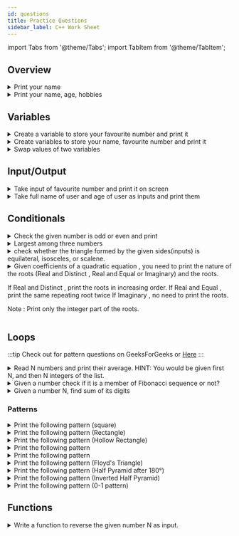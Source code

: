 ```yaml
---
id: questions
title: Practice Questions
sidebar_label: C++ Work Sheet
---
```

import Tabs from '@theme/Tabs';
import TabItem from '@theme/TabItem';

## Overview

<details>

  <summary>Print your name</summary>

```cpp title="my_name.cpp"
#include <iostream>

int main() {
  // Change string "YOUR NAME HERE" to your name
  std::cout << "YOUR NAME HERE" << std::endl;
  return 0;
}
```

</details>

<details>

  <summary>Print your name, age, hobbies </summary>

```cpp title="bio.cpp"
#include <iostream>

int main() {
  std::cout << "C++\n"; // \n is new line
  std::cout << 25 << std::endl;
  std::cout << "Coding" << std::endl;

  return 0;
}
```

</details>

## Variables

<details>
<summary>Create a variable to store your favourite number and print it</summary>

```cpp title="fav_num.cpp"
#include <iostream>

using namespace std;

int main() {
  // declare and initialize a variable
  int favNum = 3;
  // printing the variable value
  cout << favNum << endl;

  return 0;
}
```

</details>

<details>
<summary>Create variables to store your name, favourite number and print it</summary>

```cpp title="fav_num.cpp"
#include <iostream>

using namespace std;

int main() {
  // declare and initialize variables
  string myName = "C++";
  int favNum = 3;
  // printing the variable value
  cout << myName << endl;
  cout << favNum << endl;

  return 0;
}
```

</details>

<details>
<summary>Swap values of two variables</summary>

```cpp title="swap_values.cpp"
#include <iostream>

using namespace std;

int main() {
  int a = 10, b = 20;

  cout << "Before Swapping... A: " << a  << " B: " <<b << endl;

  // swapping values using third variable temp
  int temp = a;
  a = b;
  b = temp;

  cout << "After Swapping... A: " << a  << " B: " <<b << endl;
}
```

:::tip

<details>
<summary>Swap the values of two variables without using third variable</summary>

```cpp title="swap_values2.cpp"
#include <iostream>

using namespace std;

int main() {
  int a = 10, b = 20;

  cout << "Before Swapping... A: " << a  << " B: " <<b << endl;

  // swapping values wihtout using third variable
  a = a + b;
  b = a - b;
  a = a - b;

  cout << "After Swapping... A: " << a  << " B: " <<b << endl;
}
```

</details>
:::
</details>

## Input/Output

<details>
<summary>Take input of favourite number and print it on screen</summary>

```cpp title="numInput.cpp"
#include <iostream>

using namespace std;

int main() {
  int favNum;
  cout << "Enter yout fav.number: ";
  cin >> favNum;
  cout << favNum << endl;
  return 0;
}
```

</details>

<details>
<summary>Take full name of user and age of user as inputs and print them </summary>

```cpp title="stringInput.cpp"
#include <iostream>

using namespace std;

int main() {
  string name;
  cout << "Enter your name : ";
  // using getline since cin considers space as termination of input
  getline(cin, name);

  int age;
  cout << "Enter your age: ";
  cin >> age;

  cout << "Name: " << name << endl;
  cout << "Age: " << age << endl;

  return 0;
}

```

</details>

## Conditionals

<details>
<summary>Check the given number is odd or even and print</summary>

```cpp title="odd_even.cpp"
#include <iostream>

using namespace std;

int main() {
  // even odd and zero is neither even nor odd
  int n;
  cin >> n;

  if (n != 0) {
    if (n % 2 == 0) {
      cout << n <<" is even" << endl;
    } else {
      cout << n <<" is odd" << endl;
    }
  } else {
    cout << n <<" is neither odd nor even." << endl;
  }
  return 0;
}
```

</details>

<details>
<summary>Largest among three numbers</summary>

```cpp title="largest3.cpp"
#include <iostream>

using namespace std;

int main() {
  float a, b, c;
  cout << "Enter three numbers: ";
  cin >> a >> b >> c;

  if (a >= b) {
    if (a >= c) {
      cout << a <<" is the largest number." << endl;
    } else {
      cout << c <<" is the largest number." << endl;
    }
  } else {
    if (b >= c) {
      cout << b <<" is the largest number." << endl;
    } else {
      cout << c <<" is the largest number." << endl;
    }
  }

  /** // using logical operators in conditions
  if (a >= b && a >= c) {
    cout << a <<" is the largest number." << endl;
  }
  else if (b >= a && b >= c) {
    cout << b <<" is the largest number." << endl;
  }
  else {
    cout << c <<" is the largest number." << endl;
  }
  **/
}

```

</details>

<details>
<summary>check whether the triangle formed by the given sides(inputs) is equilateral, isosceles, or scalene.</summary>

```cpp title="triangle.cpp"
#include <iostream>

using namespace std;

int main() {
  int a, b, c;
  cout << "Enter three sides of the triangle: ";
  cin >> a >> b >> c;

// Check for equilateral triangle
  if (a == b && b == c) { //a = b = c
    cout << "Equilateral Triangle";
  }
  // Check for isoceles triangle
  else if (a == b || b == c || c == a) { // a=b or b = c or c = a
    cout << "Isoceles Triangle";
  }
  // Otherwise scalene triangle
  else {
    cout << "Scalene Triangle";
  }

  return 0;
}
```

</details>

<details>
<summary>
Given coefficients of a quadratic equation , you need to print the nature of the roots (Real and Distinct , Real and Equal or Imaginary) and the roots.

If Real and Distinct , print the roots in increasing order.
If Real and Equal , print the same repeating root twice
If Imaginary , no need to print the roots.

Note : Print only the integer part of the roots.

</summary>

```cpp title="quadratic_equation.cpp"
#include <cmath>
#include <iostream>

using namespace std;

int main() {
  int a, b, c, d;
  cin >> a >> b >> c;
  d = (b * b) - (4 * a * c);
  int root1 = (sqrt(d) - b) / (2 * a);
  int root2 = -1 * (sqrt(d) + b) / (2 * a);

  //   when b2 − 4ac is positive, we get two Real solutions
  if (d > 0 && a != 0) {
    cout << "Real and Distinct" << endl;
    cout << root2 << " " << root1 << endl;
  }
  // when it is zero we get just ONE real solution (both answers are the same)
  else if (d == 0 && a != 0) {
    cout << "Real and Equal" << endl;
    cout << root1 << " " << root1 << endl;
  }
  // when it is negative we get a pair of Complex solutions
  else {
    cout << "Imaginary" << endl;
  }

  return 0;
}
```

</details>

## Loops

:::tip
Check out for pattern questions on GeeksForGeeks or [Here](https://codescracker.com/cpp/program/cpp-program-print-star-pyramid-patterns.htm)
:::

<details>
<summary>Read N numbers and print their average. HINT: You would be given first N, and then N integers of the list.</summary>

```cpp title="average.cpp"
#include <iostream>

using namespace std;

int main() {
  int N, num, total= 0;
  cin >> N;
  int count = N;
  while(count--) {
    cin >> num;
    total += num;
  }
  cout << "Average :" << (total/N) << endl;
  return 0;
}
```

</details>

<details>
<summary>Given a number check if it is a member of Fibonacci sequence or not?</summary>

```cpp title="is_Fibonacci.cpp"
#include <iostream>

using namespace std;

int main() {
  int n, a = 0, b = 1, c = a + b;
  cin >> n;

  if(n == a || n == b) {
    cout << "Fibonacci Sequence Number" << endl;
    return 0;
  }

  while(c <= n) {
    if (n == c) {
      cout << "Fibonacci Sequence Number" << endl;
      return 0;
    }
    a = b;
    b = c;
    c = a + b;
  }
  cout << "Not a Fibonacci Sequence Number" << endl;

  return 0;
}
```

</details>

<details>
<summary>Given a number N, find sum of its digits</summary>

```cpp title="sum_of_digits.cpp"
#include <iostream>

using namespace std;

int main() {
  long long n;
  int rem, total = 0;
  cin >> n;

  while (n > 0) {
    rem = n % 10;
    total += rem;
    n /= 10;
  }
  cout << total << endl;

  return 0;
}
```

</details>

### Patterns

<details>
<summary>Print the following pattern (square)</summary>
<Tabs
  className="unique-tabs"
  defaultValue="_out"
  values={[
    {label: 'Input', value: '_in'},
    {label: 'Output', value: '_out'},
  ]}>
  <TabItem value="_in"><code>n = 5</code></TabItem>
  <TabItem value="_out">

  ```cpp
  * * * * *
  * * * * *
  * * * * *
  * * * * *
  * * * * * 
  ```
  </TabItem>
</Tabs>

```cpp title="pattern.cpp"
#include <iostream>

using namespace std;

int main() {
  int n;
  cin >> n;
  for (int i = 1; i <= n; i++) {
    for (int j = 1; j <= n; j++) {
      cout << "* ";
    }
    cout << endl;
  }

  return 0;
}
```
</details>

<details>
<summary>Print the following pattern (Rectangle)</summary>

<Tabs
  className="unique-tabs"
  defaultValue="_out"
  values={[
    {label: 'Input', value: '_in'},
    {label: 'Output', value: '_out'},
  ]}>
  <TabItem value="_in"><code>row = 4 col = 7</code></TabItem>
  <TabItem value="_out">

  ```cpp
  *******
  *******
  *******
  *******
  ```
  </TabItem>
</Tabs>

```cpp title="pattern.cpp"
#include <iostream>

using namespace std;

int main() {
  int row, col;
  cin >> row >> col;
  for (int i = 1; i <= row; i++) {
    for (int j = 1; j <= col; j++) {
      cout << "*";
    }
    cout << endl;
  }

  return 0;
}
```
</details>

<details>
<summary>Print the following pattern (Hollow Rectangle)</summary>

<Tabs
  className="unique-tabs"
  defaultValue="_out"
  values={[
    {label: 'Input', value: '_in'},
    {label: 'Output', value: '_out'},
  ]}>
  <TabItem value="_in"><code>row = 4 col = 8</code></TabItem>
  <TabItem value="_out">

  ```cpp
  ********
  *      *
  *      *
  ********
  ```
  </TabItem>
</Tabs>

```cpp title="pattern.cpp"
#include <iostream>

using namespace std;

int main() {
  int row, col;
  cin >> row >> col;
  for (int i = 1; i <= row; i++) {
    for (int j = 1; j <= col; j++) {
      if (i == 1 || i == row || j == 1 || j == col) {
        cout << "*";
      } else {
        cout << " ";
      }
    }
    cout << endl;
  }

  return 0;
}
```
</details>

<details>
<summary>Print the following pattern </summary>

<Tabs
  className="unique-tabs"
  defaultValue="_out"
  values={[
    {label: 'Input', value: '_in'},
    {label: 'Output', value: '_out'},
  ]}>
  <TabItem value="_in"><code>n = 6</code></TabItem>
  <TabItem value="_out">

  ```cpp
  1
  2 2
  3 3 3
  4 4 4 4
  5 5 5 5 5
  6 6 6 6 6 6
  ```
  </TabItem>
</Tabs>

```cpp title="pattern.cpp"
#include <iostream>

using namespace std;

int main() {
  int n;
  cin >> n;

  for (int i = 1; i <= n; i++) {
    for (int j = 1; j <= i; j++) {
      cout << i << " ";
    }
    cout << endl;
  }

  return 0;
}
```
</details>

<details>
<summary>Print the following pattern </summary>

<Tabs
  className="unique-tabs"
  defaultValue="_out"
  values={[
    {label: 'Input', value: '_in'},
    {label: 'Output', value: '_out'},
  ]}>
  <TabItem value="_in"><code>n = 5</code></TabItem>
  <TabItem value="_out">

  ```cpp
  1 2 3 4 5 
  1 2 3 4 
  1 2 3 
  1 2 
  1 
  ```
  </TabItem>
</Tabs>

```cpp title="pattern.cpp"
#include <iostream>

using namespace std;

int main() {
  int n;
  cin >> n;

  for (int i = 1; i <= n; i++) {
    for (int j = 1; j <= n + 1 - i; j++) {
      cout << j << " ";
    }
    cout << endl;
  }

  return 0;
}
```
</details>

<details>
<summary>Print the following pattern (Floyd's Triangle)</summary>

<Tabs
  className="unique-tabs"
  defaultValue="_out"
  values={[
    {label: 'Input', value: '_in'},
    {label: 'Output', value: '_out'},
  ]}>
  <TabItem value="_in"><code>n = 5</code></TabItem>
  <TabItem value="_out">

  ```cpp
  1 
  2 3 
  4 5 6 
  7 8 9 10 
  11 12 13 14 15
  ```
  </TabItem>
</Tabs>

```cpp title="pattern.cpp"
#include <iostream>

using namespace std;

int main() {
  int n, count = 1;
  cin >> n;
  for (int i = 1; i <= n; i++) {
    for (int j = 1; j <= i; j++) {
      cout << count << " ";
      count++;
    }
    cout << endl;
  }

  return 0;
}
```
</details>

<details>
<summary>Print the following pattern (Half Pyramid after 180&deg;)</summary>

<Tabs
  className="unique-tabs"
  defaultValue="_out"
  values={[
    {label: 'Input', value: '_in'},
    {label: 'Output', value: '_out'},
  ]}>
  <TabItem value="_in"><code>n = 5</code></TabItem>
  <TabItem value="_out">

  ```cpp
      *
     **
    ***
   ****
  *****
  ```
  </TabItem>
</Tabs>

```cpp title="pattern.cpp"
#include <iostream>

using namespace std;

int main() {
  // half pyramid after 180 deree rotation
  int n;
  cin >> n;

  for (int i = 1; i <= n; i++) {
    for (int j = 1; j <= n; j++) {
      if (j <= n - i) {
        cout << " ";
      } else {
        cout << "*";
      }
    }
    cout << endl;
  }
  return 0;
}
```
</details>

<details>
<summary>Print the following pattern (Inverted Half Pyramid)</summary>

<Tabs
  className="unique-tabs"
  defaultValue="_out"
  values={[
    {label: 'Input', value: '_in'},
    {label: 'Output', value: '_out'},
  ]}>

  <TabItem value="_in">

  ```cpp
  n = 5
  ```
  </TabItem>
  <TabItem value="_out">

  ```cpp
  * * * * * 
  * * * * 
  * * * 
  * * 
  * 
  ```
  </TabItem>
</Tabs>

```cpp title="pattern.cpp"
#include <iostream>

using namespace std;

int main() {
  // Inverted half pyramid
  int n;
  cin >> n;
  for (int i = n; i >= 1; i--) {
    for (int j = 1; j <= i; j++) {
      cout << "* ";
    }
    cout << endl;
  }
  return 0;
}
```
</details>

<details>
<summary>Print the following pattern (0-1 pattern)</summary>

<Tabs
  className="unique-tabs"
  defaultValue="_out"
  values={[
    {label: 'Input', value: '_in'},
    {label: 'Output', value: '_out'},
  ]}>

  <TabItem value="_in">

  ```cpp
  n = 5
  ```
  </TabItem>
  <TabItem value="_out">

  ```cpp
  1 
  0 1 
  1 0 1 
  0 1 0 1 
  1 0 1 0 1 
  ```
  </TabItem>
</Tabs>

```cpp title="pattern.cpp"
#include <iostream>

using namespace std;

int main() {
  int n;
  cin >> n;

  for (int i = 1; i <= n; i++) {
    for (int j = 1; j <= i; j++) {
      if ((i + j) % 2 == 0) {
        cout << "1 ";
      } else {
        cout << "0 ";
      }
    }
    cout << endl;
  }

  return 0;
}
```
</details>

## Functions

<details>
<summary>Write a function to reverse the given number N as input.</summary>

```cpp title="reverse_num.cpp"
#include <iostream>

using namespace std;

int reverse(int num) {
  int rev_num = 0;
  while (num > 0) {
    rev_num = rev_num * 10 + num % 10;
    num = num / 10;
  }
  return rev_num;
}

int main() {
  int num;
  cin >> num;
  int ans = 0;
  while (num > 0) {
    ans = ans * 10 + num % 10;
    num = num / 10;
  }

  cout << ans << endl;
  return 0;
}
```

</details>

